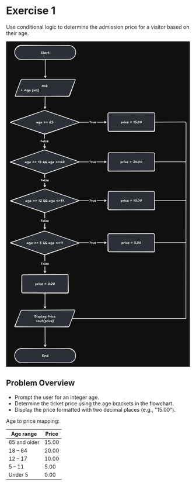 # Exercise 1

Use conditional logic to determine the admission price for a visitor based on their age.

![Exercise 1 Flowchart](Flowchart1.png)

## Problem Overview

-   Prompt the user for an integer age.
-   Determine the ticket price using the age brackets in the flowchart.
-   Display the price formatted with two decimal places (e.g., "15.00").

Age to price mapping:

| Age range    | Price |
| ------------ | ----- |
| 65 and older | 15.00 |
| 18 – 64      | 20.00 |
| 12 – 17      | 10.00 |
| 5 – 11       | 5.00  |
| Under 5      | 0.00  |
